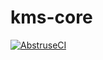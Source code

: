 # kms-core

[![AbstruseCI](https://build.kloud.software/badge/6)](https://build.kloud.software/repo/6)
